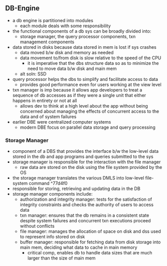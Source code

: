 ## DB-Engine
- a db engine is partitioned into modules
	- each module deals with some responsibility
- the functional components of a db sys can be broadly divided into:
	- storage manager, the query processor components, txn management components
- data stored in disks because data stored in mem is lost if sys crashes
	- data moved b/w disk and memory as needed
	- data movement to/from disk is slow relative to the speed of the CPU
		- it is imperative that the dbs structure data so as to minimize the need to move data b/w disk and main mem
	- alt soln: SSD
- query processor helps the dbs to simplify and facilitate access to data
	- provides good performance even for users working at the view level
- txn manager is imp because it allows app developers to treat a sequence of db accesses as if they were a single unit that either happens in entirety or not at all
	- allows dev to think at a high level about the app without being concerned about managing the effects of concurrent access to the data and of system failures
- earlier DBE were centralized computer systems
	- modern DBE focus on parallel data storage and query processing

### Storage Manager
- component of a DBS that provides the interface b/w the low-level data stored in the db and app programs and queries submitted to the sys
- storage manager is responsible for the interaction with the file manager
	- raw data are stored on the disk using the file system provided by the OS
- the storage manager translates the various DMLS into low-level file-system command ^77d4f0
- responsible for storing, retrieving and updating data in the DB
- storage manager components include:
	- authorization and integrity manager: tests for the satisfaction of integrity constraints and checks the authority of users to access data
	- txn manager: ensures that the db remains in a consistent state despite system failures and concurrent txn executions proceed without conflicts
	- file manager: manages the allocation of space on disk and dss used to represent info stored on disk
	- buffer manager: responsible for fetching data from disk storage into main mem, deciding what data to cache in main memory
		- critical comp, enables db to handle data sizes that are much larger than the size of main mem